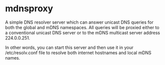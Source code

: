 # mdnsproxy

A simple DNS resolver server which can answer unicast DNS queries for
both the global and mDNS namespaces. All queries will be proxied
either to a conventional unicast DNS server or to the mDNS multicast
server address 224.0.0.251.

In other words, you can start this server and then use it in your
/etc/resolv.conf file to resolve both internet hostnames and local
mDNS names.
